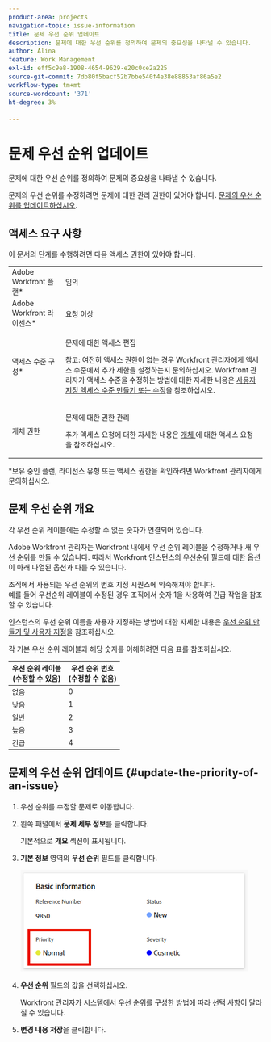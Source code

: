 ```yaml
---
product-area: projects
navigation-topic: issue-information
title: 문제 우선 순위 업데이트
description: 문제에 대한 우선 순위를 정의하여 문제의 중요성을 나타낼 수 있습니다.
author: Alina
feature: Work Management
exl-id: eff5c9e8-1908-4654-9629-e20c0ce2a225
source-git-commit: 7db80f5bacf52b7bbe540f4e38e88853af86a5e2
workflow-type: tm+mt
source-wordcount: '371'
ht-degree: 3%

---
```


# 문제 우선 순위 업데이트

문제에 대한 우선 순위를 정의하여 문제의 중요성을 나타낼 수 있습니다.

문제의 우선 순위를 수정하려면 문제에 대한 관리 권한이 있어야 합니다. [문제의 우선 순위를 업데이트하십시오](#update-the-priority-of-an-issue).

## 액세스 요구 사항

이 문서의 단계를 수행하려면 다음 액세스 권한이 있어야 합니다.

<table style="table-layout:auto"> 
 <col> 
 <col> 
 <tbody> 
  <tr> 
   <td role="rowheader">Adobe Workfront 플랜*</td> 
   <td> <p>임의 </p> </td> 
  </tr> 
  <tr> 
   <td role="rowheader">Adobe Workfront 라이센스*</td> 
   <td> <p>요청 이상</p> </td> 
  </tr> 
  <tr> 
   <td role="rowheader">액세스 수준 구성*</td> 
   <td> <p>문제에 대한 액세스 편집</p> <p>참고: 여전히 액세스 권한이 없는 경우 Workfront 관리자에게 액세스 수준에서 추가 제한을 설정하는지 문의하십시오. Workfront 관리자가 액세스 수준을 수정하는 방법에 대한 자세한 내용은 <a href="../../../administration-and-setup/add-users/configure-and-grant-access/create-modify-access-levels.md" class="MCXref xref">사용자 지정 액세스 수준 만들기 또는 수정</a>을 참조하십시오.</p> </td> 
  </tr> 
  <tr> 
   <td role="rowheader">개체 권한</td> 
   <td> <p>문제에 대한 권한 관리</p> <p>추가 액세스 요청에 대한 자세한 내용은 <a href="../../../workfront-basics/grant-and-request-access-to-objects/request-access.md" class="MCXref xref">개체 </a>에 대한 액세스 요청 을 참조하십시오.</p> </td> 
  </tr> 
 </tbody> 
</table>

&#42;보유 중인 플랜, 라이선스 유형 또는 액세스 권한을 확인하려면 Workfront 관리자에게 문의하십시오.

## 문제 우선 순위 개요

각 우선 순위 레이블에는 수정할 수 없는 숫자가 연결되어 있습니다.

Adobe Workfront 관리자는 Workfront 내에서 우선 순위 레이블을 수정하거나 새 우선 순위를 만들 수 있습니다. 따라서 Workfront 인스턴스의 우선순위 필드에 대한 옵션이 아래 나열된 옵션과 다를 수 있습니다.

조직에서 사용되는 우선 순위의 번호 지정 시퀀스에 익숙해져야 합니다.\
예를 들어 우선순위 레이블이 수정된 경우 조직에서 숫자 1을 사용하여 긴급 작업을 참조할 수 있습니다.

인스턴스의 우선 순위 이름을 사용자 지정하는 방법에 대한 자세한 내용은 [우선 순위 만들기 및 사용자 지정](../../../administration-and-setup/customize-workfront/creating-custom-status-and-priority-labels/create-customize-priorities.md)을 참조하십시오.

각 기본 우선 순위 레이블과 해당 숫자를 이해하려면 다음 표를 참조하십시오.

<table style="table-layout:auto"> 
 <col> 
 <col> 
 <thead> 
  <tr> 
   <th>우선 순위 레이블 <br>(수정할 수 있음) </th> 
   <th>우선 순위 번호 <br>(수정할 수 없음) </th> 
  </tr> 
 </thead> 
 <tbody> 
  <tr> 
   <td> 없음 </td> 
   <td> 0 </td> 
  </tr> 
  <tr> 
   <td> 낮음 </td> 
   <td> 1 </td> 
  </tr> 
  <tr> 
   <td> 일반 </td> 
   <td> 2 </td> 
  </tr> 
  <tr> 
   <td> 높음 </td> 
   <td> 3 </td> 
  </tr> 
  <tr> 
   <td> 긴급 </td> 
   <td> 4 </td> 
  </tr> 
 </tbody> 
</table>

## 문제의 우선 순위 업데이트 {#update-the-priority-of-an-issue}

1. 우선 순위를 수정할 문제로 이동합니다.
1. 왼쪽 패널에서 **문제 세부 정보**&#x200B;를 클릭합니다.

   기본적으로 **개요** 섹션이 표시됩니다.

1. **기본 정보** 영역의 **우선 순위** 필드를 클릭합니다.

   ![문제 우선 순위](assets/issue-priority-field.png)

1. **우선 순위** 필드의 값을 선택하십시오.

   Workfront 관리자가 시스템에서 우선 순위를 구성한 방법에 따라 선택 사항이 달라질 수 있습니다.

1. **변경 내용 저장**&#x200B;을 클릭합니다.
